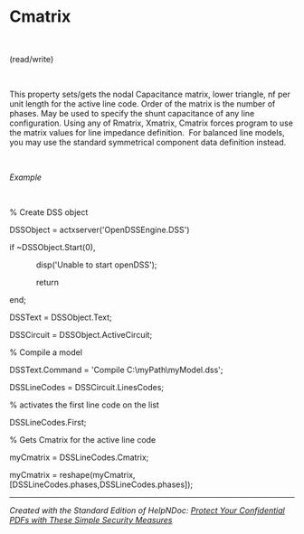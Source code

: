 # Cmatrix

&nbsp;

(read/write)

&nbsp;

This property sets/gets the nodal Capacitance matrix, lower triangle, nf per unit length for the active line code. Order of the matrix is the number of phases. May be used to specify the shunt capacitance of any line configuration. Using any of Rmatrix, Xmatrix, Cmatrix forces program to use the matrix values for line impedance definition.&nbsp; For balanced line models, you may use the standard symmetrical component data definition instead.

&nbsp;

*Example*

&nbsp;

% Create DSS object

DSSObject = actxserver('OpenDSSEngine.DSS')

if ~DSSObject.Start(0),

&nbsp; &nbsp; &nbsp; &nbsp; &nbsp; &nbsp; disp('Unable to start openDSS');

&nbsp; &nbsp; &nbsp; &nbsp; &nbsp; &nbsp; return

end;

DSSText = DSSObject.Text;

DSSCircuit = DSSObject.ActiveCircuit;

% Compile a model &nbsp; &nbsp;

DSSText.Command = 'Compile C:\\myPath\\myModel.dss';

DSSLineCodes = DSSCircuit.LinesCodes;

% activates the first line code on the list

DSSLineCodes.First;

% Gets Cmatrix for the active line code

myCmatrix = DSSLineCodes.Cmatrix;

myCmatrix = reshape(myCmatrix,\[DSSLineCodes.phases,DSSLineCodes.phases\]);

***
_Created with the Standard Edition of HelpNDoc: [Protect Your Confidential PDFs with These Simple Security Measures](<https://www.helpndoc.com/step-by-step-guides/how-to-generate-an-encrypted-password-protected-pdf-document/>)_
